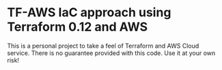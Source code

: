 # TF-AWS IaC approach using Terraform 0.12 and AWS

This is a personal project to take a feel of Terraform and AWS Cloud service. There is no guarantee provided with this code. Use it at your own risk!
